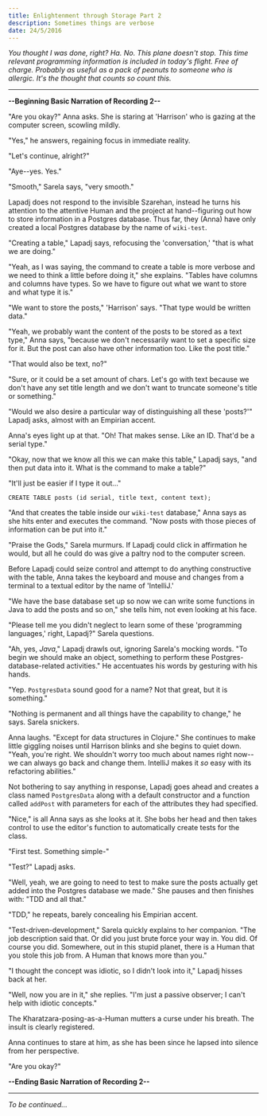 ```yaml
---
title: Enlightenment through Storage Part 2
description: Sometimes things are verbose
date: 24/5/2016
---
```


*You thought I was done, right? Ha. No. This plane doesn't stop. This time relevant programming information is included in today's flight. Free of charge. Probably as useful as a pack of peanuts to someone who is allergic. It's the thought that counts so count this.*

---

**--Beginning Basic Narration of Recording 2--**

"Are you okay?" Anna asks. She is staring at 'Harrison' who is gazing at the computer screen, scowling mildly.

"Yes," he answers, regaining focus in immediate reality.

"Let's continue, alright?"

"Aye--yes. Yes."

"Smooth," Sarela says, "very smooth."

Lapadj does not respond to the invisible Szarehan, instead he turns his attention to the attentive Human and the project at hand--figuring out how to store information in a Postgres database. Thus far, they (Anna) have only created a local Postgres database by the name of `wiki-test`.

"Creating a table," Lapadj says, refocusing the 'conversation,' "that is what we are doing."

"Yeah, as I was saying, the command to create a table is more verbose and we need to think a little before doing it," she explains. "Tables have columns and columns have types. So we have to figure out what we want to store and what type it is."

"We want to store the posts," 'Harrison' says. "That type would be written data."

"Yeah, we probably want the content of the posts to be stored as a text type," Anna says, "because we don't necessarily want to set a specific size for it. But the post can also have other information too. Like the post title."

"That would also be text, no?"

"Sure, or it could be a set amount of chars. Let's go with text because we don't have any set title length and we don't want to truncate someone's title or something."

"Would we also desire a particular way of distinguishing all these 'posts?'" Lapadj asks, almost with an Empirian accent.

Anna's eyes light up at that. "Oh! That makes sense. Like an ID. That'd be a serial type."

"Okay, now that we know all this we can make this table," Lapadj says, "and then put data into it. What is the command to make a table?"

"It'll just be easier if I type it out..."

```
CREATE TABLE posts (id serial, title text, content text);
```

"And that creates the table inside our `wiki-test` database," Anna says as she hits enter and executes the command. "Now posts with those pieces of information can be put into it."

"Praise the Gods," Sarela murmurs. If Lapadj could click in affirmation he would, but all he could do was give a paltry nod to the computer screen.

Before Lapadj could seize control and attempt to do anything constructive with the table, Anna takes the keyboard and mouse and changes from a terminal to a textual editor by the name of 'IntelliJ.'

"We have the base database set up so now we can write some functions in Java to add the posts and so on," she tells him, not even looking at his face.

"Please tell me you didn't neglect to learn some of these 'programming languages,' right, Lapadj?" Sarela questions.

"Ah, yes, *Java*," Lapadj drawls out, ignoring Sarela's mocking words. "To begin we should make an object, something to perform these Postgres-database-related activities." He accentuates his words by gesturing with his hands.

"Yep. `PostgresData` sound good for a name? Not that great, but it is something."

"Nothing is permanent and all things have the capability to change," he says. Sarela snickers.

Anna laughs. "Except for data structures in Clojure." She continues to make little giggling noises until Harrison blinks and she begins to quiet down. "Yeah, you're right. We shouldn't worry too much about names right now--we can always go back and change them. IntelliJ makes it *so* easy with its refactoring abilities."

Not bothering to say anything in response, Lapadj goes ahead and creates a class named `PostgresData` along with a default constructor and a function called `addPost` with parameters for each of the attributes they had specified.

"Nice," is all Anna says as she looks at it. She bobs her head and then takes control to use the editor's function to automatically create tests for the class.

"First test. Something simple-"

"Test?" Lapadj asks.

"Well, yeah, we are going to need to test to make sure the posts actually get added into the Postgres database we made." She pauses and then finishes with: "TDD and all that."

"TDD," he repeats, barely concealing his Empirian accent.

"Test-driven-development," Sarela quickly explains to her companion. "The job description said that. Or did you just brute force your way in. You did. Of course you did. Somewhere, out in this stupid planet, there is a Human that you stole this job from. A Human that knows more than you."

"I thought the concept was idiotic, so I didn't look into it," Lapadj hisses back at her.

"Well, now you are in it," she replies. "I'm just a passive observer; I can't help with idiotic concepts."

The Kharatzara-posing-as-a-Human mutters a curse under his breath. The insult is clearly registered.

Anna continues to stare at him, as she has been since he lapsed into silence from her perspective.

"Are you okay?"

**--Ending Basic Narration of Recording 2--**

---

*To be continued...*
